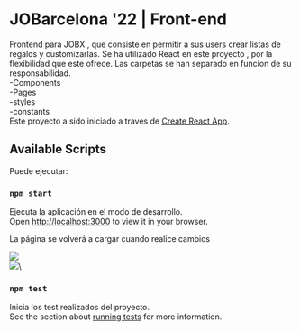 # JOBarcelona '22 | Front-end

Frontend para JOBX , que consiste en permitir a sus users crear listas de regalos y customizarlas.
Se ha utilizado React en este proyecto , por la flexibilidad que este ofrece.
Las carpetas se han separado en funcion de su responsabilidad.\
    -Components\
    -Pages\
    -styles\
    -constants\
Este proyecto a sido iniciado a traves de  [Create React App](https://github.com/facebook/create-react-app).

## Available Scripts

 Puede ejecutar:

### `npm start`

Ejecuta la aplicación en el modo de desarrollo.\
Open [http://localhost:3000](http://localhost:3000) to view it in your browser.

La página se volverá a cargar cuando realice cambios

<img src="%PUBLIC_URL%/pc.png" />\
<img src="%PUBLIC_URL%/responsive.png" />\


### `npm test`

Inicia los test realizados del proyecto.\
See the section about [running tests](https://facebook.github.io/create-react-app/docs/running-tests) for more information.